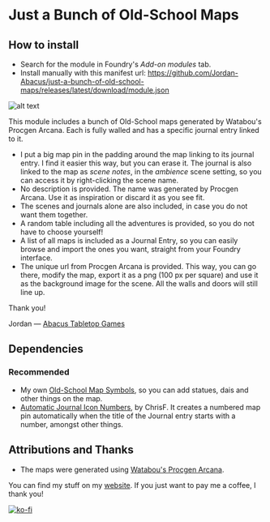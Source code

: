 # Just a Bunch of Old-School Maps

## How to install

* Search for the module in Foundry's *Add-on modules* tab.
* Install manually with this manifest url: https://github.com/Jordan-Abacus/just-a-bunch-of-old-school-maps/releases/latest/download/module.json

![alt text](image.png)

This module includes a bunch of Old-School maps generated by Watabou's Procgen Arcana. Each is fully walled and has a specific journal entry linked to it. 
* I put a big map pin in the padding around the map linking to its journal entry. I find it easier this way, but you can erase it. The journal is also linked to the map as *scene notes*, in the *ambience* scene setting, so you can access it by right-clicking the scene name.
* No description is provided. The name was generated by Procgen Arcana. Use it as inspiration or discard it as you see fit.
* The scenes and journals alone are also included, in case you do not want them together. 
* A random table including all the adventures is provided, so you do not have to choose yourself!
* A list of all maps is included as a Journal Entry, so you can easily browse and import the ones you want, straight from your Foundry interface.
* The unique url from Procgen Arcana is provided. This way, you can go there, modify the map, export it as a png (100 px per square) and use it as the background image for the scene. All the walls and doors will still line up.

Thank you!

Jordan — [Abacus Tabletop Games](https://abacustabletopgames.bearblog.dev/)

## Dependencies

### Recommended

* My own [Old-School Map Symbols](https://github.com/Jordan-Abacus/old-school-map-symbols), so you can add statues, dais and other things on the map.
* [Automatic Journal Icon Numbers](https://foundryvtt.com/packages/journal-icon-numbers), by ChrisF. It creates a numbered map pin automatically when the title of the Journal entry starts with a number, amongst other things.

## Attributions and Thanks

* The maps were generated using [Watabou's Procgen Arcana](https://watabou.github.io/index.html).

You can find my stuff on my [website](https://abacustabletopgames.bearblog.dev/). If you just want to pay me a coffee, I thank you!

[![ko-fi](https://ko-fi.com/img/githubbutton_sm.svg)](https://ko-fi.com/A0A41CCI2J)